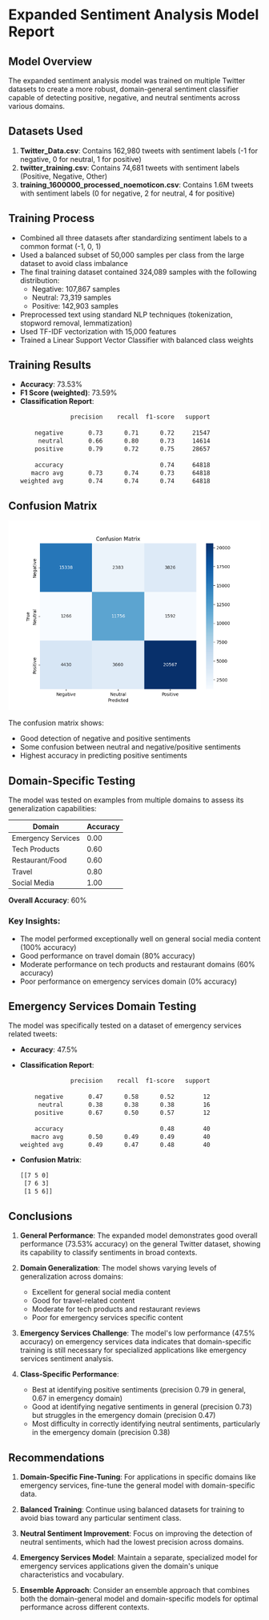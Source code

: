 # Expanded Sentiment Analysis Model Report

## Model Overview

The expanded sentiment analysis model was trained on multiple Twitter datasets to create a more robust, domain-general sentiment classifier capable of detecting positive, negative, and neutral sentiments across various domains.

## Datasets Used

1. **Twitter_Data.csv**: Contains 162,980 tweets with sentiment labels (-1 for negative, 0 for neutral, 1 for positive)
2. **twitter_training.csv**: Contains 74,681 tweets with sentiment labels (Positive, Negative, Other)  
3. **training_1600000_processed_noemoticon.csv**: Contains 1.6M tweets with sentiment labels (0 for negative, 2 for neutral, 4 for positive)

## Training Process

- Combined all three datasets after standardizing sentiment labels to a common format (-1, 0, 1)
- Used a balanced subset of 50,000 samples per class from the large dataset to avoid class imbalance
- The final training dataset contained 324,089 samples with the following distribution:
  - Negative: 107,867 samples
  - Neutral: 73,319 samples
  - Positive: 142,903 samples
- Preprocessed text using standard NLP techniques (tokenization, stopword removal, lemmatization)
- Used TF-IDF vectorization with 15,000 features
- Trained a Linear Support Vector Classifier with balanced class weights

## Training Results

- **Accuracy**: 73.53%
- **F1 Score (weighted)**: 73.59%
- **Classification Report**:
  ```
                precision    recall  f1-score   support
  
      negative       0.73      0.71      0.72     21547
       neutral       0.66      0.80      0.73     14614
      positive       0.79      0.72      0.75     28657
  
      accuracy                           0.74     64818
     macro avg       0.73      0.74      0.73     64818
  weighted avg       0.74      0.74      0.74     64818
  ```

## Confusion Matrix

![Confusion Matrix](plots/expanded_model_confusion_matrix.png)

The confusion matrix shows:
- Good detection of negative and positive sentiments
- Some confusion between neutral and negative/positive sentiments
- Highest accuracy in predicting positive sentiments

## Domain-Specific Testing

The model was tested on examples from multiple domains to assess its generalization capabilities:

| Domain | Accuracy |
|--------|----------|
| Emergency Services | 0.00 |
| Tech Products | 0.60 |
| Restaurant/Food | 0.60 |
| Travel | 0.80 |
| Social Media | 1.00 |

**Overall Accuracy**: 60%

### Key Insights:
- The model performed exceptionally well on general social media content (100% accuracy)
- Good performance on travel domain (80% accuracy)
- Moderate performance on tech products and restaurant domains (60% accuracy)
- Poor performance on emergency services domain (0% accuracy)

## Emergency Services Domain Testing

The model was specifically tested on a dataset of emergency services related tweets:

- **Accuracy**: 47.5%
- **Classification Report**:
  ```
                precision    recall  f1-score   support
  
      negative       0.47      0.58      0.52        12
       neutral       0.38      0.38      0.38        16
      positive       0.67      0.50      0.57        12
  
      accuracy                           0.48        40
     macro avg       0.50      0.49      0.49        40
  weighted avg       0.49      0.47      0.48        40
  ```

- **Confusion Matrix**:
  ```
  [[7 5 0]
   [7 6 3]
   [1 5 6]]
  ```

## Conclusions

1. **General Performance**: The expanded model demonstrates good overall performance (73.53% accuracy) on the general Twitter dataset, showing its capability to classify sentiments in broad contexts.

2. **Domain Generalization**: The model shows varying levels of generalization across domains:
   - Excellent for general social media content
   - Good for travel-related content
   - Moderate for tech products and restaurant reviews
   - Poor for emergency services specific content

3. **Emergency Services Challenge**: The model's low performance (47.5% accuracy) on emergency services data indicates that domain-specific training is still necessary for specialized applications like emergency services sentiment analysis.

4. **Class-Specific Performance**:
   - Best at identifying positive sentiments (precision 0.79 in general, 0.67 in emergency domain)
   - Good at identifying negative sentiments in general (precision 0.73) but struggles in the emergency domain (precision 0.47)
   - Most difficulty in correctly identifying neutral sentiments, particularly in the emergency domain (precision 0.38)

## Recommendations

1. **Domain-Specific Fine-Tuning**: For applications in specific domains like emergency services, fine-tune the general model with domain-specific data.

2. **Balanced Training**: Continue using balanced datasets for training to avoid bias toward any particular sentiment class.

3. **Neutral Sentiment Improvement**: Focus on improving the detection of neutral sentiments, which had the lowest precision across domains.

4. **Emergency Services Model**: Maintain a separate, specialized model for emergency services applications given the domain's unique characteristics and vocabulary.

5. **Ensemble Approach**: Consider an ensemble approach that combines both the domain-general model and domain-specific models for optimal performance across different contexts. 